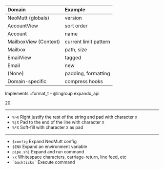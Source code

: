 | Domain                | Example               |
| :-------------------- | :-------------------- |
| NeoMutt (globals)     | version               |
| AccountView           | sort order            |
| Account               | name                  |
| MailboxView (Context) | current limit pattern |
| Mailbox               | path, size            |
| EmailView             | tagged                |
| Email                 | new                   |
| (None)                | padding, formatting   |
| Domain-specific       | compress hooks        |

Implements ::format_t - @ingroup expando_api

20

---
- `%>X` Right justify the rest of the string and pad with character `X`
- `%|X` Pad to the end of the line with character `X`
- `%*X` Soft-fill with character `X` as pad
---
- `$config` Expand NeoMutt config
- `$ENV` Expand an environment variable
- `pipe.sh|` Expand and run command
- `\x` Whitespace characters, carriage-return, line feed, etc
- ```` `backticks` ```` Execute command

